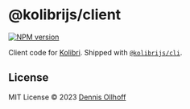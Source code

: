 # @kolibrijs/client

[![NPM version](https://img.shields.io/npm/v/@kolibrijs/client?color=9945FF&label=)](https://www.npmjs.com/package/@kolibrijs/client)

Client code for [Kolibri](https://kolibri.show). Shipped with [`@kolibrijs/cli`](https://www.npmjs.com/package/@kolibrijs/cli).

## License

MIT License © 2023 [Dennis Ollhoff](https://github.com/nyxb)

